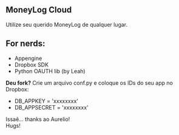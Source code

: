 ## MoneyLog Cloud
Utilize seu querido MoneyLog de qualquer lugar.

## For nerds:
- Appengine
- Dropbox SDK
- Python OAUTH lib (by Leah)

**Deu fork?** Crie um arquivo conf.py e coloque os IDs do seu app no Dropbox:  
- DB_APPKEY = 'xxxxxxxx'  
- DB_APPSECRET = 'xxxxxxxx'

Issaê... thanks ao Aurelio!  
Hugs!
